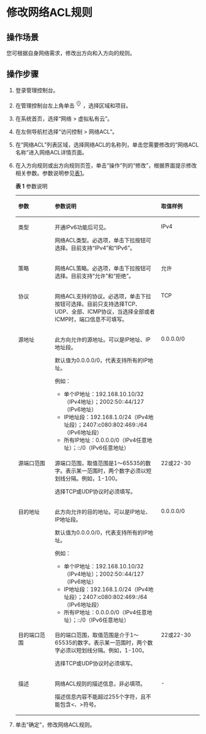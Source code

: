 # 修改网络ACL规则<a name="vpc_acl_0005"></a>

## 操作场景<a name="section66699152161428"></a>

您可根据自身网络需求，修改出方向和入方向的规则。

## 操作步骤<a name="section25103352161542"></a>

1.  登录管理控制台。

1.  在管理控制台左上角单击![](figures/icon-region.png)，选择区域和项目。
2.  在系统首页，选择“网络 \> 虚拟私有云”。
3.  在左侧导航栏选择“访问控制 \> 网络ACL”。
4.  在“网络ACL”列表区域，选择网络ACL的名称列，单击您需要修改的“网络ACL名称”进入网络ACL详情页面。
5.  在入方向规则或出方向规则页签，单击“操作”列的“修改”，根据界面提示修改相关参数。参数说明参见[表1](#table59686157164549)。

    **表 1**  参数说明

    <a name="table59686157164549"></a>
    <table><thead align="left"><tr id="zh-cn_topic_0051746702_row245764813417"><th class="cellrowborder" valign="top" width="19.89%" id="mcps1.2.4.1.1"><p id="zh-cn_topic_0051746702_p14456948183410"><a name="zh-cn_topic_0051746702_p14456948183410"></a><a name="zh-cn_topic_0051746702_p14456948183410"></a>参数</p>
    </th>
    <th class="cellrowborder" valign="top" width="57.730000000000004%" id="mcps1.2.4.1.2"><p id="zh-cn_topic_0051746702_p2456154812347"><a name="zh-cn_topic_0051746702_p2456154812347"></a><a name="zh-cn_topic_0051746702_p2456154812347"></a>参数说明</p>
    </th>
    <th class="cellrowborder" valign="top" width="22.38%" id="mcps1.2.4.1.3"><p id="zh-cn_topic_0051746702_p1645724863410"><a name="zh-cn_topic_0051746702_p1645724863410"></a><a name="zh-cn_topic_0051746702_p1645724863410"></a>取值样例</p>
    </th>
    </tr>
    </thead>
    <tbody><tr id="zh-cn_topic_0051746702_row19441848446"><td class="cellrowborder" valign="top" width="19.89%" headers="mcps1.2.4.1.1 "><p id="zh-cn_topic_0051746702_p144213414415"><a name="zh-cn_topic_0051746702_p144213414415"></a><a name="zh-cn_topic_0051746702_p144213414415"></a>类型</p>
    </td>
    <td class="cellrowborder" valign="top" width="57.730000000000004%" headers="mcps1.2.4.1.2 "><p id="zh-cn_topic_0051746702_p13864733105816"><a name="zh-cn_topic_0051746702_p13864733105816"></a><a name="zh-cn_topic_0051746702_p13864733105816"></a>开通IPv6功能后可见。</p>
    <p id="zh-cn_topic_0051746702_p535711174917"><a name="zh-cn_topic_0051746702_p535711174917"></a><a name="zh-cn_topic_0051746702_p535711174917"></a><span id="zh-cn_topic_0051746702_text8363112322016"><a name="zh-cn_topic_0051746702_text8363112322016"></a><a name="zh-cn_topic_0051746702_text8363112322016"></a></span><span id="zh-cn_topic_0051746702_text1436342302019"><a name="zh-cn_topic_0051746702_text1436342302019"></a><a name="zh-cn_topic_0051746702_text1436342302019"></a>网络ACL</span>类型。必选项，单击下拉按钮可选择。目前支持“IPv4”和“IPv6”。</p>
    </td>
    <td class="cellrowborder" valign="top" width="22.38%" headers="mcps1.2.4.1.3 "><p id="zh-cn_topic_0051746702_p1844284194413"><a name="zh-cn_topic_0051746702_p1844284194413"></a><a name="zh-cn_topic_0051746702_p1844284194413"></a>IPv4</p>
    </td>
    </tr>
    <tr id="zh-cn_topic_0051746702_row184641148133419"><td class="cellrowborder" valign="top" width="19.89%" headers="mcps1.2.4.1.1 "><p id="zh-cn_topic_0051746702_p6457134819341"><a name="zh-cn_topic_0051746702_p6457134819341"></a><a name="zh-cn_topic_0051746702_p6457134819341"></a>策略</p>
    </td>
    <td class="cellrowborder" valign="top" width="57.730000000000004%" headers="mcps1.2.4.1.2 "><p id="zh-cn_topic_0051746702_p20487105491017"><a name="zh-cn_topic_0051746702_p20487105491017"></a><a name="zh-cn_topic_0051746702_p20487105491017"></a><span id="zh-cn_topic_0051746702_text139841625122019"><a name="zh-cn_topic_0051746702_text139841625122019"></a><a name="zh-cn_topic_0051746702_text139841625122019"></a></span><span id="zh-cn_topic_0051746702_text998452592018"><a name="zh-cn_topic_0051746702_text998452592018"></a><a name="zh-cn_topic_0051746702_text998452592018"></a>网络ACL</span>策略。必选项，单击下拉按钮可选择。目前支持“允许”和“拒绝”。</p>
    </td>
    <td class="cellrowborder" valign="top" width="22.38%" headers="mcps1.2.4.1.3 "><p id="zh-cn_topic_0051746702_p1446404843410"><a name="zh-cn_topic_0051746702_p1446404843410"></a><a name="zh-cn_topic_0051746702_p1446404843410"></a>允许</p>
    </td>
    </tr>
    <tr id="zh-cn_topic_0051746702_row0466148153411"><td class="cellrowborder" valign="top" width="19.89%" headers="mcps1.2.4.1.1 "><p id="zh-cn_topic_0051746702_p246464863416"><a name="zh-cn_topic_0051746702_p246464863416"></a><a name="zh-cn_topic_0051746702_p246464863416"></a>协议</p>
    </td>
    <td class="cellrowborder" valign="top" width="57.730000000000004%" headers="mcps1.2.4.1.2 "><p id="zh-cn_topic_0051746702_p124661748163411"><a name="zh-cn_topic_0051746702_p124661748163411"></a><a name="zh-cn_topic_0051746702_p124661748163411"></a><span id="zh-cn_topic_0051746702_text7569431172011"><a name="zh-cn_topic_0051746702_text7569431172011"></a><a name="zh-cn_topic_0051746702_text7569431172011"></a></span><span id="zh-cn_topic_0051746702_text125691631132020"><a name="zh-cn_topic_0051746702_text125691631132020"></a><a name="zh-cn_topic_0051746702_text125691631132020"></a>网络ACL</span>支持的协议。必选项，单击下拉按钮可选择。目前只支持选择TCP、UDP、全部、ICMP协议，当选择全部或者ICMP时，端口信息不可填写。</p>
    </td>
    <td class="cellrowborder" valign="top" width="22.38%" headers="mcps1.2.4.1.3 "><p id="zh-cn_topic_0051746702_p114661548163415"><a name="zh-cn_topic_0051746702_p114661548163415"></a><a name="zh-cn_topic_0051746702_p114661548163415"></a>TCP</p>
    </td>
    </tr>
    <tr id="zh-cn_topic_0051746702_row7466248203412"><td class="cellrowborder" valign="top" width="19.89%" headers="mcps1.2.4.1.1 "><p id="zh-cn_topic_0051746702_p1546611481340"><a name="zh-cn_topic_0051746702_p1546611481340"></a><a name="zh-cn_topic_0051746702_p1546611481340"></a>源地址</p>
    </td>
    <td class="cellrowborder" valign="top" width="57.730000000000004%" headers="mcps1.2.4.1.2 "><p id="zh-cn_topic_0051746702_p1446616487341"><a name="zh-cn_topic_0051746702_p1446616487341"></a><a name="zh-cn_topic_0051746702_p1446616487341"></a>此方向允许的源地址。可以是IP地址、IP地址段。</p>
    <p id="zh-cn_topic_0051746702_p144661848153418"><a name="zh-cn_topic_0051746702_p144661848153418"></a><a name="zh-cn_topic_0051746702_p144661848153418"></a>默认值为0.0.0.0/0，代表支持所有的IP地址。</p>
    <p id="zh-cn_topic_0051746702_p64667482345"><a name="zh-cn_topic_0051746702_p64667482345"></a><a name="zh-cn_topic_0051746702_p64667482345"></a>例如：</p>
    <a name="zh-cn_topic_0051746702_ul2087319185119"></a><a name="zh-cn_topic_0051746702_ul2087319185119"></a><ul id="zh-cn_topic_0051746702_ul2087319185119"><li>单个IP地址：192.168.10.10/32（IPv4地址）；2002:50::44/127（IPv6地址）</li><li>IP地址段：192.168.1.0/24（IPv4地址段）；2407:c080:802:469::/64（IPv6地址段）</li><li>所有IP地址：0.0.0.0/0（IPv4任意地址）；::/0（IPv6任意地址）</li></ul>
    </td>
    <td class="cellrowborder" valign="top" width="22.38%" headers="mcps1.2.4.1.3 "><p id="zh-cn_topic_0051746702_p12466164823419"><a name="zh-cn_topic_0051746702_p12466164823419"></a><a name="zh-cn_topic_0051746702_p12466164823419"></a>0.0.0.0/0</p>
    </td>
    </tr>
    <tr id="zh-cn_topic_0051746702_row446624812347"><td class="cellrowborder" valign="top" width="19.89%" headers="mcps1.2.4.1.1 "><p id="zh-cn_topic_0051746702_p846664863418"><a name="zh-cn_topic_0051746702_p846664863418"></a><a name="zh-cn_topic_0051746702_p846664863418"></a>源端口范围</p>
    </td>
    <td class="cellrowborder" valign="top" width="57.730000000000004%" headers="mcps1.2.4.1.2 "><p id="zh-cn_topic_0051746702_p6466104812345"><a name="zh-cn_topic_0051746702_p6466104812345"></a><a name="zh-cn_topic_0051746702_p6466104812345"></a>源端口范围，取值范围是1～65535的数字。表示某一范围时，两个数字必须以短划线分隔。例如，1-100。</p>
    <p id="zh-cn_topic_0051746702_p124661448153411"><a name="zh-cn_topic_0051746702_p124661448153411"></a><a name="zh-cn_topic_0051746702_p124661448153411"></a>选择TCP或UDP协议时必须填写。</p>
    </td>
    <td class="cellrowborder" valign="top" width="22.38%" headers="mcps1.2.4.1.3 "><p id="zh-cn_topic_0051746702_p6466104818341"><a name="zh-cn_topic_0051746702_p6466104818341"></a><a name="zh-cn_topic_0051746702_p6466104818341"></a>22或22-30</p>
    </td>
    </tr>
    <tr id="zh-cn_topic_0051746702_row346764883414"><td class="cellrowborder" valign="top" width="19.89%" headers="mcps1.2.4.1.1 "><p id="zh-cn_topic_0051746702_p046719484349"><a name="zh-cn_topic_0051746702_p046719484349"></a><a name="zh-cn_topic_0051746702_p046719484349"></a>目的地址</p>
    </td>
    <td class="cellrowborder" valign="top" width="57.730000000000004%" headers="mcps1.2.4.1.2 "><p id="zh-cn_topic_0051746702_p046712485344"><a name="zh-cn_topic_0051746702_p046712485344"></a><a name="zh-cn_topic_0051746702_p046712485344"></a>此方向允许的目的地址。可以是IP地址、IP地址段。</p>
    <p id="zh-cn_topic_0051746702_p10467174817345"><a name="zh-cn_topic_0051746702_p10467174817345"></a><a name="zh-cn_topic_0051746702_p10467174817345"></a>默认值为0.0.0.0/0，代表支持所有的IP地址。</p>
    <p id="zh-cn_topic_0051746702_p3467104893419"><a name="zh-cn_topic_0051746702_p3467104893419"></a><a name="zh-cn_topic_0051746702_p3467104893419"></a>例如：</p>
    <a name="zh-cn_topic_0051746702_ul184132717549"></a><a name="zh-cn_topic_0051746702_ul184132717549"></a><ul id="zh-cn_topic_0051746702_ul184132717549"><li>单个IP地址：192.168.10.10/32（IPv4地址）；2002:50::44/127（IPv6地址）</li><li>IP地址段：192.168.1.0/24（IPv4地址段）；2407:c080:802:469::/64（IPv6地址段）</li><li>所有IP地址：0.0.0.0/0（IPv4任意地址）；::/0（IPv6任意地址）</li></ul>
    </td>
    <td class="cellrowborder" valign="top" width="22.38%" headers="mcps1.2.4.1.3 "><p id="zh-cn_topic_0051746702_p104679481342"><a name="zh-cn_topic_0051746702_p104679481342"></a><a name="zh-cn_topic_0051746702_p104679481342"></a>0.0.0.0/0</p>
    </td>
    </tr>
    <tr id="zh-cn_topic_0051746702_row646834823419"><td class="cellrowborder" valign="top" width="19.89%" headers="mcps1.2.4.1.1 "><p id="zh-cn_topic_0051746702_p1946720489346"><a name="zh-cn_topic_0051746702_p1946720489346"></a><a name="zh-cn_topic_0051746702_p1946720489346"></a>目的端口范围</p>
    </td>
    <td class="cellrowborder" valign="top" width="57.730000000000004%" headers="mcps1.2.4.1.2 "><p id="zh-cn_topic_0051746702_p646734819340"><a name="zh-cn_topic_0051746702_p646734819340"></a><a name="zh-cn_topic_0051746702_p646734819340"></a>目的端口范围，取值范围是介于1～65535的数字。表示某一范围时，两个数字必须以短划线分隔。例如，1-100。</p>
    <p id="zh-cn_topic_0051746702_p124671748153410"><a name="zh-cn_topic_0051746702_p124671748153410"></a><a name="zh-cn_topic_0051746702_p124671748153410"></a>选择TCP或UDP协议时必须填写。</p>
    </td>
    <td class="cellrowborder" valign="top" width="22.38%" headers="mcps1.2.4.1.3 "><p id="zh-cn_topic_0051746702_p346854811345"><a name="zh-cn_topic_0051746702_p346854811345"></a><a name="zh-cn_topic_0051746702_p346854811345"></a>22或22-30</p>
    </td>
    </tr>
    <tr id="zh-cn_topic_0051746702_row2641164215415"><td class="cellrowborder" valign="top" width="19.89%" headers="mcps1.2.4.1.1 "><p id="zh-cn_topic_0051746702_p2641134254111"><a name="zh-cn_topic_0051746702_p2641134254111"></a><a name="zh-cn_topic_0051746702_p2641134254111"></a>描述</p>
    </td>
    <td class="cellrowborder" valign="top" width="57.730000000000004%" headers="mcps1.2.4.1.2 "><p id="zh-cn_topic_0051746702_p55384117316"><a name="zh-cn_topic_0051746702_p55384117316"></a><a name="zh-cn_topic_0051746702_p55384117316"></a><span id="zh-cn_topic_0051746702_text06561944142015"><a name="zh-cn_topic_0051746702_text06561944142015"></a><a name="zh-cn_topic_0051746702_text06561944142015"></a></span><span id="zh-cn_topic_0051746702_text765619447206"><a name="zh-cn_topic_0051746702_text765619447206"></a><a name="zh-cn_topic_0051746702_text765619447206"></a>网络ACL</span>规则的描述信息，非必填项。</p>
    <p id="zh-cn_topic_0051746702_p185324110315"><a name="zh-cn_topic_0051746702_p185324110315"></a><a name="zh-cn_topic_0051746702_p185324110315"></a>描述信息内容不能超过255个字符，且不能包含&lt;、&gt;符号。</p>
    </td>
    <td class="cellrowborder" valign="top" width="22.38%" headers="mcps1.2.4.1.3 "><p id="zh-cn_topic_0051746702_p1364284284110"><a name="zh-cn_topic_0051746702_p1364284284110"></a><a name="zh-cn_topic_0051746702_p1364284284110"></a>-</p>
    </td>
    </tr>
    </tbody>
    </table>

6.  单击“确定”，修改网络ACL规则。

